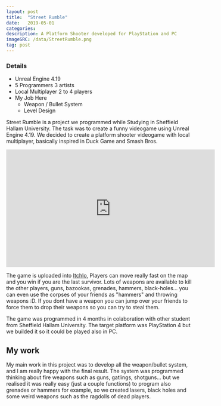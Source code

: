 ```yaml
---
layout: post
title:  "Street Rumble"
date:   2019-05-01
categories: 
description: A Platform Shooter developed for PlayStation and PC
imageSRC: /data/StreetRumble.png
tag: post
---
```


### Details

* Unreal Engine 4.19
* 5 Programmers 3 artists
* Local Multiplayer 2 to 4 players
* My Job Here
  * Weapon / Bullet System
  * Level Design

Street Rumble is a project we programmed while Studying in Sheffield Hallam University. The task was to create a funny videogame using Unreal Engine 4.19. We decided to create a platform shooter videogame with local multiplayer, basically inspired in Duck Game and Smash Bros.

<center>
<iframe width="560" height="315" src="https://www.youtube.com/embed/Mdnihy-wisg" frameborder="0" margin-left="auto" margin-right="auto" allow="accelerometer; autoplay; encrypted-media; gyroscope; picture-in-picture" allowfullscreen></iframe>
</center>

The game is uploaded into [ItchIo][ITCHIO-Link], Players can move really fast on the map and you win if you are the last survivor. Lots of weapons are available to kill the other players, guns, bazookas, grenades, hammers, black-holes... you can even use the corpses of your friends as "hammers" and throwing weapons :D. If you dont have a weapon you can jump over your friends to force them to drop their weapons so you can try to steal them.

The game was programmed in 4 months in colaboration with other student from Sheffield Hallam University. The target platform was PlayStation 4 but we builded it so it could be played also in PC. 

## My work

My main work in this project was to develop all the weapon/bullet system, and I am really happy with the final result. The system was programmed thinking about fire weapons such as guns, gatlings, shotguns... but we realised it was really easy (just a couple functions) to program also grenades or hammers for example, so we created lasers, black holes and some weird weapons such as the ragdolls of dead players.

[ITCHIO-Link]: https://litelboy.itch.io/streetrumble